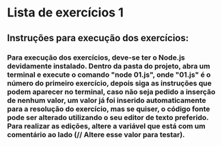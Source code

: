 # Lista de exercícios 1

## Instruções para execução dos exercícios:

### Para execução dos exercícios, deve-se ter o Node.js devidamente instalado. Dentro da pasta do projeto, abra um terminal e execute o comando "node 01.js", onde "01.js" é o número do primeiro exercício, depois siga as instruções que podem aparecer no terminal, caso não seja pedido a inserção de nenhum valor, um valor já foi inserido automaticamente para a resolução do exercício, mas se quiser, o código fonte pode ser alterado utilizando o seu editor de texto preferido. Para realizar as edições, altere a variável que está com um comentário ao lado (// Altere esse valor para testar).